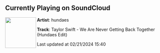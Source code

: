 ## Currently Playing on SoundCloud

[<img align="left" width="100" src="https://i1.sndcdn.com/artworks-TBXyWTGvZQSlM2vs-mCNJ7g-t500x500.jpg">](https://soundcloud.com/hundaes/taylor-swift-we-are-never-getting-back-together-hundaes-edit?in=saxurn/sets/upside-frown/)

**Artist**: hundaes 

**Track**: Taylor Swift - We Are Never Getting Back Together (Hundaes Edit)

Last updated at 02/21/2024 15:40
